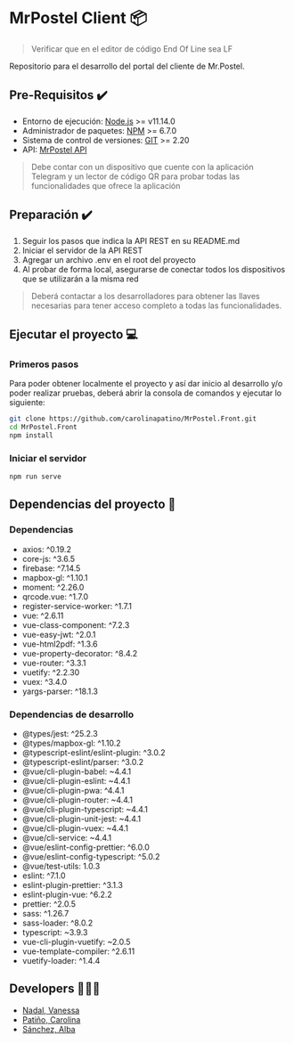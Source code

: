 # MrPostel Client 📦

> Verificar que en el editor de código End Of Line sea LF

Repositorio para el desarrollo del portal del cliente de Mr.Postel.

## Pre-Requisitos ✔️

- Entorno de ejecución: [Node.js](https://nodejs.org/es/) >= v11.14.0
- Administrador de paquetes: [NPM](https://www.npmjs.com/) >= 6.7.0
- Sistema de control de versiones: [GIT](https://git-scm.com/) >= 2.20
- API: [MrPostel API](https://github.com/albasanchez/mrPostel-API)

> Debe contar con un dispositivo que cuente con la aplicación Telegram y un lector de código QR para probar todas las funcionalidades que ofrece la aplicación

## Preparación ✔️

1. Seguir los pasos que indica la API REST en su README.md
2. Iniciar el servidor de la API REST
3. Agregar un archivo .env en el root del proyecto
4. Al probar de forma local, asegurarse de conectar todos los dispositivos que se utilizarán a la misma red

> Deberá contactar a los desarrolladores para obtener las llaves necesarias para tener acceso completo a todas las funcionalidades.

## Ejecutar el proyecto 💻

### Primeros pasos

Para poder obtener localmente el proyecto y así dar inicio al desarrollo y/o poder realizar pruebas, deberá abrir la consola de comandos y ejecutar lo siguiente:

```bash
git clone https://github.com/carolinapatino/MrPostel.Front.git
cd MrPostel.Front
npm install
```

### Iniciar el servidor

```bash
npm run serve
```

## Dependencias del proyecto 📜

### Dependencias

- axios: ^0.19.2
- core-js: ^3.6.5
- firebase: ^7.14.5
- mapbox-gl: ^1.10.1
- moment: ^2.26.0
- qrcode.vue: ^1.7.0
- register-service-worker: ^1.7.1
- vue: ^2.6.11
- vue-class-component: ^7.2.3
- vue-easy-jwt: ^2.0.1
- vue-html2pdf: ^1.3.6
- vue-property-decorator: ^8.4.2
- vue-router: ^3.3.1
- vuetify: ^2.2.30
- vuex: ^3.4.0
- yargs-parser: ^18.1.3

### Dependencias de desarrollo

- @types/jest: ^25.2.3
- @types/mapbox-gl: ^1.10.2
- @typescript-eslint/eslint-plugin: ^3.0.2
- @typescript-eslint/parser: ^3.0.2
- @vue/cli-plugin-babel: ~4.4.1
- @vue/cli-plugin-eslint: ~4.4.1
- @vue/cli-plugin-pwa: ^4.4.1
- @vue/cli-plugin-router: ~4.4.1
- @vue/cli-plugin-typescript: ~4.4.1
- @vue/cli-plugin-unit-jest: ~4.4.1
- @vue/cli-plugin-vuex: ~4.4.1
- @vue/cli-service: ~4.4.1
- @vue/eslint-config-prettier: ^6.0.0
- @vue/eslint-config-typescript: ^5.0.2
- @vue/test-utils: 1.0.3
- eslint: ^7.1.0
- eslint-plugin-prettier: ^3.1.3
- eslint-plugin-vue: ^6.2.2
- prettier: ^2.0.5
- sass: ^1.26.7
- sass-loader: ^8.0.2
- typescript: ~3.9.3
- vue-cli-plugin-vuetify: ~2.0.5
- vue-template-compiler: ^2.6.11
- vuetify-loader: ^1.4.4

## Developers 👩👩👩

- [Nadal, Vanessa](https://github.com/vanessanadal)
- [Patiño, Carolina](https://github.com/carolinapatino)
- [Sánchez, Alba](https://github.com/albasanchez)
